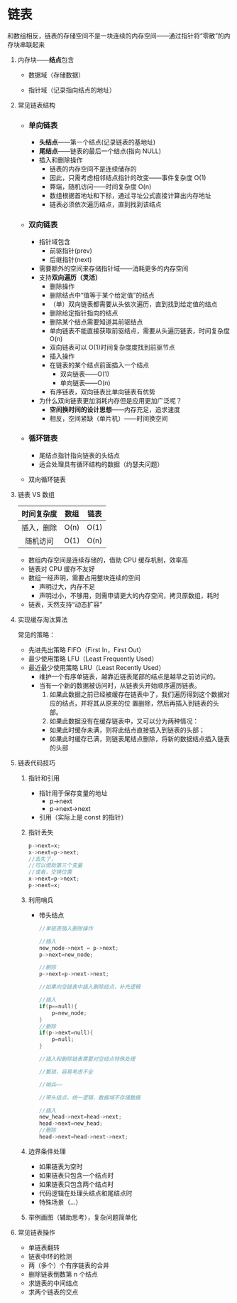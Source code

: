 # 链表

和数组相反，链表的存储空间不是一块连续的内存空间——通过指针将“零散”的内存块串联起来

1. 内存块——**结点**包含

   - 数据域（存储数据）

   - 指针域（记录指向结点的地址）

2. 常见链表结构

   - ### **单向链表**
     - **头结点**——第一个结点(记录链表的基地址)
     - **尾结点**——链表的最后一个结点(指向 NULL)
     - 插入和删除操作
       - 链表的内存空间不是连续储存的
       - 因此，只需考虑相邻结点指针的改变——事件复杂度 O(1)
       - 弊端，随机访问——时间复杂度 O(n)
       - 数组根据首地址和下标，通过寻址公式直接计算出内存地址
       - 链表必须依次遍历结点，直到找到该结点
   - ### **双向链表**
     - 指针域包含
       - 前驱指针(prev)
       - 后继指针(next)
     - 需要额外的空间来存储指针域——消耗更多的内存空间
     - 支持**双向遍历（灵活）**
       - 删除操作
       - 删除结点中“值等于某个给定值”的结点
       - （单）双向链表都需要从头依次遍历，直到找到给定值的结点
       - 删除给定指针指向的结点
       - 删除某个结点需要知道其前驱结点
       - 单向链表不能直接获取前驱结点，需要从头遍历链表，时间复杂度 O(n)
       - 双向链表可以 O(1)时间复杂度度找到前驱节点
       - 插入操作
       - 在链表的某个结点前面插入一个结点
         - 双向链表——O(1)
         - 单向链表——O(n)
       - 有序链表，双向链表比单向链表有优势
     - 为什么双向链表更加消耗内存但是应用更加广泛呢？
       - **空间换时间的设计思想**——内存充足，追求速度
       - 相反，空间紧缺（单片机）——时间换空间
   - ### **循环链表**

     - 尾结点指针指向链表的头结点
     - 适合处理具有循环结构的数据（约瑟夫问题）

   - 双向循环链表

3. 链表 VS 数组

   | 时间复杂度 | 数组 | 链表 |
   | :--------: | :--: | :--: |
   | 插入，删除 | O(n) | O(1) |
   |  随机访问  | O(1) | O(n) |

   - 数组内存空间是连续存储的，借助 CPU 缓存机制，效率高
   - 链表对 CPU 缓存不友好
   - 数组一经声明，需要占用整块连续的空间
     - 声明过大，内存不足
     - 声明过小，不够用，则需申请更大的内存空间，拷贝原数组，耗时
   - 链表，天然支持“动态扩容”

4. 实现缓存淘汰算法

   常见的策略：

   - 先进先出策略 FIFO（First In，First Out）
   - 最少使用策略 LFU（Least Frequently Used）
   - 最近最少使用策略 LRU（Least Recently Used）
     - 维护一个有序单链表，越靠近链表尾部的结点是越早之前访问的。
     - 当有一个新的数据被访问时，从链表头开始顺序遍历链表。
       1. 如果此数据之前已经被缓存在链表中了，我们遍历得到这个数据对应的结点，并将其从原来的位
          置删除，然后再插入到链表的头部。
       2. 如果此数据没有在缓存链表中，又可以分为两种情况：
       - 如果此时缓存未满，则将此结点直接插入到链表的头部；
       - 如果此时缓存已满，则链表尾结点删除，将新的数据结点插入链表的头部

5. 链表代码技巧

   1. 指针和引用

      - 指针用于保存变量的地址
        - p->next
        - p->next->next
      - 引用（实际上是 const 的指针）

   2. 指针丢失

      ```cpp
      p->next=x;
      x->next=p->next;
      //丢失了，
      //可以借助第三个变量
      //或者，交换位置
      x->next=p->next;
      p->next=x;
      ```

   3. 利用哨兵

      - 带头结点

        ```cpp
        //单链表插入删除操作

        //插入
        new_node->next = p->next;
        p->next=new_node;

        //删除
        p->next=p->next->next;

        //如果向空链表中插入删除结点，补充逻辑

        //插入
        if(p==null){
            p=new_node;
        }
        //删除
        if(p->next=null){
            p=null;
        }

        //插入和删除链表需要对空结点特殊处理

        //繁琐，容易考虑不全

        //哨兵——

        //带头结点，统一逻辑，数据域不存储数据

        //插入
        new_head->next=head->next;
        head->next=new_head;
        //删除
        head->next=head->next->next;
        ```

   4. 边界条件处理

      - 如果链表为空时
      - 如果链表只包含一个结点时
      - 如果链表只包含两个结点时
      - 代码逻辑在处理头结点和尾结点时
      - 特殊场景（...）

   5. 举例画图（辅助思考），复杂问题简单化

6. 常见链表操作

   - 单链表翻转
   - 链表中环的检测
   - 两（多个）个有序链表的合并
   - 删除链表倒数第 n 个结点
   - 求链表的中间结点
   - 求两个链表的交点
